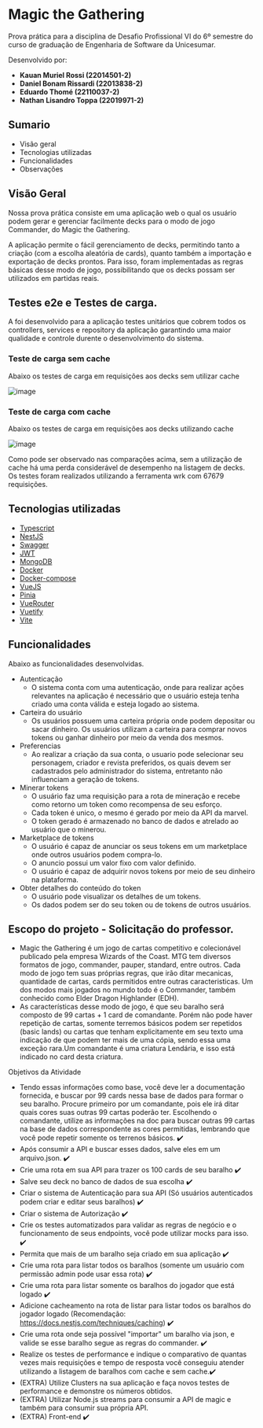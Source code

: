 # Magic the Gathering

Prova prática para a disciplina de Desafio Profissional VI do 6º semestre do curso de graduação de Engenharia de Software da Unicesumar.

Desenvolvido por:
- **Kauan Muriel Rossi (22014501-2)**
- **Daniel Bonam Rissardi (22013838-2)**
- **Eduardo Thomé (22110037-2)**
- **Nathan Lisandro Toppa (22019971-2)**

## Sumario

- Visão geral
- Tecnologias utilizadas
- Funcionalidades
- Observações

## Visão Geral

Nossa prova prática consiste em uma aplicação web o qual os usuário podem gerar e gerenciar facilmente decks para o modo de jogo Commander, do Magic the Gathering.

A aplicação permite o fácil gerenciamento de decks, permitindo tanto a criação (com a escolha aleatória de cards), quanto também a importação e exportação de decks prontos. Para isso, foram implementadas as regras básicas desse modo de jogo, possibilitando que os decks possam ser utilizados em partidas reais.

## Testes e2e e Testes de carga.

A foi desenvolvido para a aplicação testes unitários que cobrem todos os controllers, services e repository da aplicação garantindo uma maior qualidade e controle durente o desenvolvimento do sistema.

### Teste de carga sem cache
Abaixo os testes de carga em requisições aos decks sem utilizar cache

![image](https://github.com/user-attachments/assets/140e6fdf-38a0-495d-ba2b-8c751f1ff939)

### Teste de carga com cache
Abaixo os testes de carga em requisições aos decks utilizando cache

![image](https://github.com/user-attachments/assets/003c2e6b-3d82-4872-84de-bf6eb5494479)

Como pode ser observado nas comparações acima, sem a utilização de cache há uma perda considerável de desempenho na listagem de decks.
Os testes foram realizados utilizando a ferramenta wrk com 67679 requisições.

## Tecnologias utilizadas

- [Typescript](https://www.typescriptlang.org/)
- [NestJS](https://nestjs.com/)
- [Swagger](https://swagger.io/)
- [JWT](https://jwt.io/)
- [MongoDB](https://www.mongodb.com)
- [Docker](https://www.docker.com/)
- [Docker-compose](https://docs.docker.com/compose/)
- [VueJS](https://vuejs.org/)
- [Pinia](https://pinia.vuejs.org/)
- [VueRouter](https://router.vuejs.org/)
- [Vuetify](https://vuetifyjs.com/en/)
- [Vite](https://vitejs.dev/)

## Funcionalidades

Abaixo as funcionalidades desenvolvidas.

- Autenticação
    - O sistema conta com uma autenticação, onde para realizar ações relevantes na aplicação é necessário que o usuário esteja tenha criado uma conta válida e esteja logado ao sistema.
- Carteira do usuário
    - Os usuários possuem uma carteira própria onde podem depositar ou sacar dinheiro. Os usuários utilizam a carteira para comprar novos tokens ou ganhar dinheiro por meio da venda dos mesmos.
- Preferencias
    - Ao realizar a criação da sua conta, o usuario pode selecionar seu personagem, criador e revista preferidos, os quais devem ser cadastrados pelo administrador do sistema, entretanto não influenciam a geração de tokens.
- Minerar tokens
    - O usuário faz uma requisição para a rota de mineração e recebe como retorno um token como recompensa de seu esforço.
    - Cada token é unico, o mesmo é gerado por meio da API da marvel.
    - O token gerado é armazenado no banco de dados e atrelado ao usuário que o minerou.
- Marketplace de tokens
    - O usuário é capaz de anunciar os seus tokens em um marketplace onde outros usuários podem compra-lo.
    - O anuncio possui um valor fixo com valor definido.
    - O usuário é capaz de adquirir novos tokens por meio de seu dinheiro na plataforma.
- Obter detalhes do conteúdo do token
    - O usuário pode visualizar os detalhes de um tokens.
    - Os dados podem ser do seu token ou de tokens de outros usuários.

## Escopo do projeto - Solicitação do professor.

* Magic the Gathering é um jogo de cartas competitivo e colecionável publicado pela empresa Wizards of the Coast. MTG tem diversos formatos de jogo, commander, pauper, standard, entre outros. Cada modo de jogo tem suas próprias regras, que irão ditar mecanicas, quantidade de cartas, cards permitidos entre outras caracteristicas.
Um dos modos mais jogados no mundo todo é o Commander, também conhecido como Elder Dragon Highlander (EDH).
* As características desse modo de jogo, é que seu baralho será composto de 99 cartas + 1 card de comandante. Porém não pode haver repetição de cartas, somente terremos básicos podem ser repetidos (basic lands) ou cartas que tenham explicitamente em seu texto uma indicação de que podem ter mais de uma cópia, sendo essa uma exceção rara.Um comandante é uma criatura Lendária, e isso está indicado no card desta criatura.

Objetivos da Atividade

- Tendo essas informações como base, você deve ler a documentação fornecida, e buscar por 99 cards nessa base de dados para formar o seu baralho.
Procure primeiro por um comandante, pois ele irá ditar quais cores suas outras 99 cartas poderão ter. Escolhendo o comandante, utilize as informações na doc para buscar outras 99 cartas na base de dados correspondente as cores permitidas, lembrando que você pode repetir somente os terrenos básicos. ✔️
- Após consumir a API e buscar esses dados, salve eles em um arquivo.json. ✔️
- Crie uma rota em sua API para trazer os 100 cards de seu baralho ✔️
- Salve seu deck no banco de dados de sua escolha ✔️
- Criar o sistema de Autenticação para sua API (Só usuários autenticados podem criar e editar seus baralhos) ✔️
- Criar o sistema de Autorização ✔️
- Crie os testes automatizados para validar as regras de negócio e o funcionamento de seus endpoints, você pode utilizar mocks para isso. ✔️
- Permita que mais de um baralho seja criado em sua aplicação ✔️
- Crie uma rota para listar todos os baralhos (somente um usuário com permissão admin pode usar essa rota) ✔️
- Crie uma rota para listar somente os baralhos do jogador que está logado ✔️
- Adicione cacheamento na rota de listar para listar todos os baralhos do jogador logado (Recomendação: https://docs.nestjs.com/techniques/caching) ✔️
- Crie uma rota onde seja possível "importar" um baralho via json, e valide se esse baralho segue as regras do commander. ✔️
- Realize os testes de performance e indique o comparativo de quantas vezes mais requisições e tempo de resposta você conseguiu atender utilizando a listagem de baralhos com cache e sem cache.✔️
- (EXTRA) Utilize Clusters na sua aplicação e faça novos testes de performance e 
demonstre os números obtidos.
- (EXTRA) Utilizar Node.js streams para consumir a API de magic e também para consumir sua própria API.
- (EXTRA) Front-end ✔️
